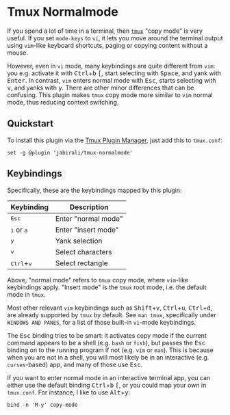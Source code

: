 # Tmux Normalmode

If you spend a lot of time in a terminal, then [`tmux`][2] "copy mode" is very useful.
If you set `mode-keys` to `vi`, it lets you move around the terminal output using
`vim`-like keyboard shortcuts, paging or copying content without a mouse. 

However, even in `vi` mode, many keybindings are quite different from `vim`: you 
e.g. activate it with <kbd>Ctrl</kbd>+<kbd>b</kbd> <kbd>[</kbd>, start selecting
with <kbd>Space</kbd>, and yank with <kbd>Enter</kbd>. In contrast, `vim` enters
normal mode with <kbd>Esc</kbd>, starts selecting with <kbd>v</kbd>, and yanks
with <kbd>y</kbd>. There are other minor differences that can be confusing. This
plugin makes `tmux` copy mode more similar to `vim` normal mode, thus reducing
context switching.

## Quickstart

To install this plugin via the [Tmux Plugin Manager][1], just add this to `tmux.conf`:

	set -g @plugin 'jabirali/tmux-normalmode'

## Keybindings

Specifically, these are the keybindings mapped by this plugin:

| Keybinding                   | Description         |
| ---------------------------- | ------------------- |
| <kbd>Esc</kbd>               | Enter "normal mode" |
| <kbd>i</kbd> or <kbd>a</kbd> | Enter "insert mode" |
| <kbd>y</kbd>                 | Yank selection      |
| <kbd>v</kbd>                 | Select characters   |
| <kbd>Ctrl</kbd>+<kbd>v</kbd> | Select rectangle    |

Above, "normal mode" refers to `tmux` copy mode, where `vim`-like keybindings
apply. "Insert mode" is the `tmux` root mode, i.e. the default mode in `tmux`.

Most other relevant `vim` keybindings such as <kbd>Shift</kbd>+<kbd>v</kbd>,
<kbd>Ctrl</kbd>+<kbd>u</kbd>, <kbd>Ctrl</kbd>+<kbd>d</kbd>, are already supported
by `tmux` by default. See `man tmux`, specifically under `WINDOWS AND PANES`, for
a list of those built-in `vi`-mode keybindings.

The <kbd>Esc</kbd> binding tries to be smart: it activates copy mode if the
current command appears to be a shell (e.g. `bash` or `fish`), but passes the
<kbd>Esc</kbd> binding on to the running program if not (e.g. `vim` or `man`).
This is because when you are not in a shell, you will most likely be in an
interactive (e.g. `curses`-based) app, and many of those use <kbd>Esc</kbd>.

If you want to enter normal mode in an interactive terminal app, you can either
use the default binding <kbd>Ctrl</kbd>+<kbd>b</kbd> <kbd>[</kbd>, or you could
map your own in `tmux.conf`. For instance, I like to use <kbd>Alt</kbd>+<kbd>y</kbd>:

	bind -n 'M-y' copy-mode

[1]: https://github.com/tmux-plugins/tpm
[2]: https://github.com/tmux/tmux/wiki
